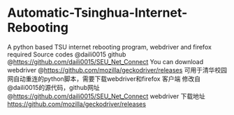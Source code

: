 # Automatic-Tsinghua-Internet-Rebooting
A python based TSU internet rebooting program, webdriver and firefox required
Source codes @daili0015 github @https://github.com/daili0015/SEU_Net_Connect
You can download webdriver @https://github.com/mozilla/geckodriver/releases
可用于清华校园网自动重连的python脚本，需要下载webdriver和firefox 客户端
修改自@daili0015的源代码，github网址@https://github.com/daili0015/SEU_Net_Connect
webdriver 下载地址 https://github.com/mozilla/geckodriver/releases
